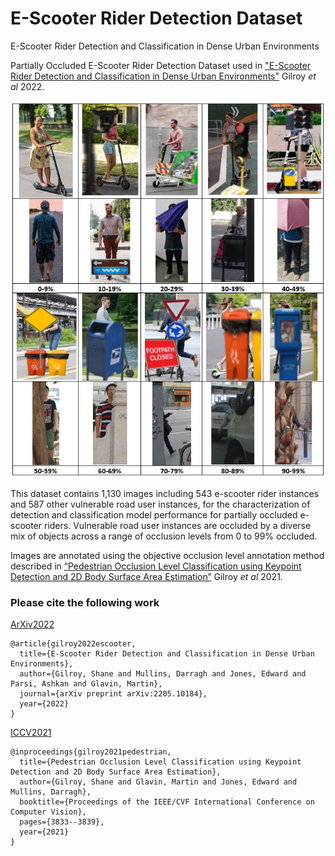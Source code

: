 # E-Scooter Rider Detection Dataset
E-Scooter Rider Detection and Classification in Dense Urban Environments



Partially Occluded E-Scooter Rider Detection Dataset used in ["E-Scooter Rider Detection and Classification in Dense Urban Environments"](https://arxiv.org/pdf/2205.10184.pdf) Gilroy _et al_ 2022. 

<img title="Dataset_Sample" src="images/Dataset_Sample.png"/> 


This dataset contains 1,130 images including 543 e-scooter rider instances and 587 other vulnerable road user instances, for the characterization of detection and classification model performance for partially occluded e-scooter riders. Vulnerable road user instances are occluded by a diverse mix of objects across a range of occlusion levels from 0 to 99% occluded.

Images are annotated using the objective occlusion level annotation method described in [“Pedestrian Occlusion Level Classification using Keypoint Detection and 2D Body Surface Area Estimation”](https://openaccess.thecvf.com/content/ICCV2021W/OVIS/papers/Gilroy_Pedestrian_Occlusion_Level_Classification_Using_Keypoint_Detection_and_2D_Body_ICCVW_2021_paper.pdf) Gilroy _et al_ 2021. 







### Please cite the following work

[ArXiv2022](https://arxiv.org/abs/2205.04812)
```
@article{gilroy2022escooter,
  title={E-Scooter Rider Detection and Classification in Dense Urban Environments},
  author={Gilroy, Shane and Mullins, Darragh and Jones, Edward and Parsi, Ashkan and Glavin, Martin},
  journal={arXiv preprint arXiv:2205.10184},
  year={2022}
}
```


[ICCV2021](https://openaccess.thecvf.com/content/ICCV2021W/OVIS/papers/Gilroy_Pedestrian_Occlusion_Level_Classification_Using_Keypoint_Detection_and_2D_Body_ICCVW_2021_paper.pdf)
```
@inproceedings{gilroy2021pedestrian,
  title={Pedestrian Occlusion Level Classification using Keypoint Detection and 2D Body Surface Area Estimation},
  author={Gilroy, Shane and Glavin, Martin and Jones, Edward and Mullins, Darragh},
  booktitle={Proceedings of the IEEE/CVF International Conference on Computer Vision},
  pages={3833--3839},
  year={2021}
}
```
